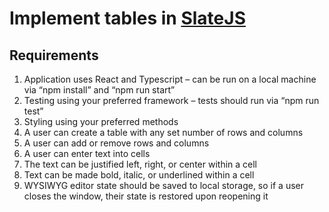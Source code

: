 # Implement tables in [SlateJS](https://www.slatejs.org/examples/richtext)

## Requirements
1. Application uses React and Typescript – can be run on a local machine via “npm
  install” and “npm run start”
2. Testing using your preferred framework – tests should run via “npm run test”
3. Styling using your preferred methods
4. A user can create a table with any set number of rows and columns
5. A user can add or remove rows and columns
6. A user can enter text into cells
7. The text can be justified left, right, or center within a cell
8. Text can be made bold, italic, or underlined within a cell
9. WYSIWYG editor state should be saved to local storage, so if a user closes the
  window, their state is restored upon reopening it
